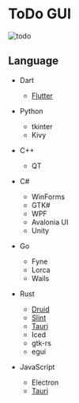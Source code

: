 # ToDo GUI

![todo](https://user-images.githubusercontent.com/1584153/191999399-373be546-9667-4e0b-92c1-c644bd7ff922.png)

## Language

- Dart
  - [Flutter](https://github.com/webcyou-org/todo-gui/tree/main/Dart/Flutter/todo)

- Python
  - tkinter
  - Kivy
  
- C++
  - QT

- C#
  - WinForms
  - GTK#
  - WPF
  - Avalonia UI
  - Unity

- Go
  - Fyne
  - Lorca
  - Wails 

- Rust
  - [Druid](https://github.com/webcyou-org/todo-gui/tree/main/Rust/Druid/todo)
  - [Slint](https://github.com/webcyou-org/todo-gui/tree/main/Rust/Slint/todo)
  - [Tauri](https://github.com/webcyou-org/todo-gui/tree/main/JavaScript/tauri/vite/todo-gui)
  - Iced
  - gtk-rs
  - egui

- JavaScript
  - Electron
  - [Tauri](https://github.com/webcyou-org/todo-gui/tree/main/JavaScript/tauri/vite/todo-gui)

